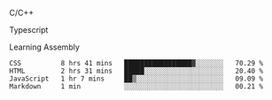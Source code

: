 <p>C/C++</p>
<p> Typescript</p>
<p>Learning Assembly</p>

<!--START_SECTION:waka-->

```text
CSS          8 hrs 41 mins   █████████████████▓░░░░░░░   70.29 %
HTML         2 hrs 31 mins   █████░░░░░░░░░░░░░░░░░░░░   20.40 %
JavaScript   1 hr 7 mins     ██▒░░░░░░░░░░░░░░░░░░░░░░   09.09 %
Markdown     1 min           ░░░░░░░░░░░░░░░░░░░░░░░░░   00.21 %
```

<!--END_SECTION:waka-->
